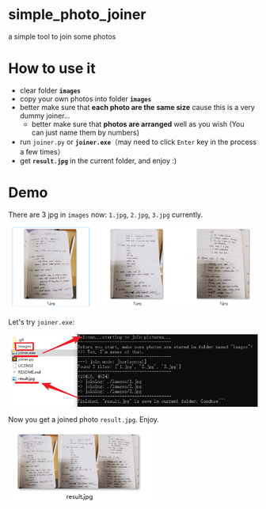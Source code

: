 # simple_photo_joiner
a simple tool to join some photos

# How to use it

- clear folder **`images`**
- copy your own photos into folder **`images`**
- better make sure that **each photo are the same size** cause this is a very dummy joiner...
  - better make sure that **photos are arranged** well as you wish (You can just name them by numbers)
- run `joiner.py` or **`joiner.exe`**（may need to click `Enter` key in the process a few times）
- get **`result.jpg`** in the current folder, and enjoy :)

# Demo

There are 3 jpg in `images` now: `1.jpg`,  `2.jpg`,  `3.jpg` currently.

![image-20200919214628596](README/image-20200919214628596.png)

Let's try `joiner.exe`:

![image-20200919214244594](README/image-20200919214244594.png)

Now you get a joined photo `result.jpg`. Enjoy.

![image-20200919214706804](README/image-20200919214706804.png)

